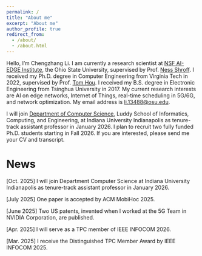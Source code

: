 ```yaml
---
permalink: /
title: "About me"
excerpt: "About me"
author_profile: true
redirect_from: 
  - /about/
  - /about.html
---
```


Hello, I’m Chengzhang Li. I am currently a research scientist at [NSF AI-EDGE Institute](https://aiedge.osu.edu/), the Ohio State University, supervised by Prof. [Ness Shroff](https://u.osu.edu/shroff-11/). I received my Ph.D. degree in Computer Engineering from Virginia Tech in 2022, supervised by Prof. [Tom Hou](https://www.cnsr.ictas.vt.edu/THou.html). I received my B.S. degree in Electronic Engineering from Tsinghua University in 2017. My current research interests are AI on edge networks, Internet of Things, real-time scheduling in 5G/6G, and network optimization.  My email address is li.13488@osu.edu.

I will join [Department of Computer Science](https://luddy.indianapolis.iu.edu/about/departments/cs/index.html), Luddy School of Informatics, Computing, and Engineering, at Indiana University Indianapolis as tenure-track assistant professor in January 2026. I plan to recruit two fully funded Ph.D. students starting in Fall 2026. If you are interested, please send me your CV and transcript.

News
======
\[Oct. 2025\] I will join Department Computer Science at Indiana University Indianapolis as tenure-track assistant professor in January 2026.

\[July 2025\] One paper is accepted by ACM MobiHoc 2025.

\[June 2025\] Two US patents, invented when I worked at the 5G Team in NVIDIA Corporation, are published.

\[Apr. 2025\] I will serve as a TPC member of IEEE INFOCOM 2026.

\[Mar. 2025\] I receive the Distinguished TPC Member Award by IEEE INFOCOM 2025.






